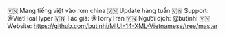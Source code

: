 🇻🇳 Mang tiếng việt vào rom china
🇻🇳 Update hàng tuần 
🇻🇳 Support: @VietHoaHyper
🇻🇳 Tác giả: @TorryTran
🇻🇳 Người dịch: @butinhi
🇻🇳 Website: https://github.com/butinhi/MIUI-14-XML-Vietnamese/tree/master

